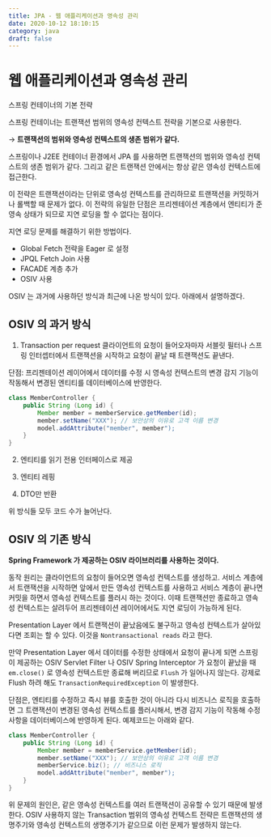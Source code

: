 ```yaml
---
title: JPA - 웹 애플리케이션과 영속성 관리
date: 2020-10-12 18:10:15
category: java
draft: false
---
```


# 웹 애플리케이션과 영속성 관리

스프링 컨테이너의 기본 전략

스프링 컨테이너는 트랜잭션 범위의 영속성 컨텍스트 전략을 기본으로 사용한다.

→ **트랜잭션의 범위와 영속성 컨텍스트의 생존 범위가 같다.**

스프링이나 J2EE 컨테이너 환경에서 JPA 를 사용하면 트랜잭션의 범위와 영속성 컨텍스트의 생존 범위가 같다. 그리고 같은 트랜잭션 안에서는 항상 같은 영속성 컨텍스트에 접근한다.

이 전략은 트랜잭션이라는 단위로 영속성 컨텍스트를 관리하므로 트랜잭션을 커밋하거나 롤백할 때 문제가 없다. 이 전략의 유일한 단점은 프리젠테이션 계층에서 엔티티가 준영속 상태가 되므로 지연 로딩을 할 수 없다는 점이다.

지연 로딩 문제를 해결하기 위한 방법이다.

- Global Fetch 전략을 Eager 로 설정
- JPQL Fetch Join 사용
- FACADE 계층 추가
- OSIV 사용

OSIV 는 과거에 사용하던 방식과 최근에 나온 방식이 있다. 아래에서 설명하겠다.

## OSIV 의 과거 방식

1. Transaction per request
   클라이언트의 요청이 들어오자마자 서블릿 필터나 스프링 인터셉터에서 트랜잭션을 시작하고 요청이 끝날 때 트랜잭션도 끝낸다.

단점: 프리젠테이션 레이어에서 데이터를 수정 시 영속성 컨텍스트의 변경 감지 기능이 작동해서 변경된 엔티티를 데이터베이스에 반영한다.

```java
class MemberController {
	public String (Long id) {
		Member member = memberService.getMember(id);
		member.setName("XXX"); // 보안상의 이유로 고객 이름 변경
		model.addAttribute("member", member");
	}
}
```

2. 엔티티를 읽기 전용 인터페이스로 제공

3. 엔티티 레핑

4. DTO만 반환

위 방식들 모두 코드 수가 늘어난다.

## OSIV 의 기존 방식

**Spring Framework 가 제공하는 OSIV 라이브러리를 사용하는 것이다.**

동작 원리는 클라이언트의 요청이 들어오면 영속성 컨텍스트를 생성하고. 서비스 계층에서 트랜잭션을 시작하면 앞에서 만든 영속성 컨텍스트를 사용하고 서비스 계층이 끝나면 커밋을 하면서 영속성 컨텍스트를 플러시 하는 것이다. 이때 트랜잭션만 종료하고 영속성 컨텍스트는 살려두어 프리젠테이션 레이어에서도 지연 로딩이 가능하게 된다.

Presentation Layer 에서 트랜잭션이 끝났음에도 불구하고 영속성 컨텍스트가 살아있다면 조회는 할 수 있다. 이것을 `Nontransactional reads` 라고 한다.

만약 Presentation Layer 에서 데이터를 수정한 상태에서 요청이 끝나게 되면 스프링이 제공하는 OSIV Servlet Filter 나 OSIV Spring Interceptor 가 요청이 끝났을 때 `em.close()` 로 영속성 컨텍스트만 종료해 버리므로 `Flush` 가 일어나지 않는다. 강제로 Flush 하려 해도 `TransactionRequiredException` 이 발생한다.

단점은, 엔티티를 수정하고 즉시 뷰를 호출한 것이 아니라 다시 비즈니스 로직을 호출하면 그 트랜잭션이 변경된 영속성 컨텍스트를 플러시해서, 변경 감지 기능이 작동해 수정사항을 데이터베이스에 반영하게 된다. 예제코드는 아래와 같다.

```java
class MemberController {
	public String (Long id) {
		Member member = memberService.getMember(id);
		member.setName("XXX"); // 보안상의 이유로 고객 이름 변경
		memberService.biz(); // 비즈니스 로직
		model.addAttribute("member", member");
	}
}
```

위 문제의 원인은, 같은 영속성 컨텍스트를 여러 트랜잭션이 공유할 수 있기 때문에 발생한다. OSIV 사용하지 않는 Transaction 범위의 영속성 컨텍스트 전략은 트랜잭션의 생명주기와 영속성 컨텍스트의 생명주기가 같으므로 이런 문제가 발생하지 않는다.
